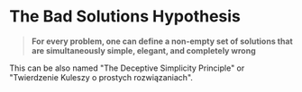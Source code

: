 # The Bad Solutions Hypothesis

> **For every problem, one can define a non-empty set of solutions that are simultaneously simple, elegant, and completely wrong**

This can be also named "The Deceptive Simplicity Principle" or "Twierdzenie Kuleszy o prostych rozwiązaniach".
